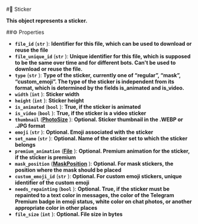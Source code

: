 #🔮 Sticker

**This object represents a sticker.**

##⚙️ Properties

- **`file_id`** (**`str`** ): **Identifier for this file, which can be used to download or reuse the file**
- **`file_unique_id`** (**`str`** ): **Unique identifier for this file, which is supposed to be the same over time and for different
bots. Can't be used to download or reuse the file.**
- **`type`** (**`str`** ): **Type of the sticker, currently one of “regular”, “mask”, “custom_emoji”. The type of the sticker is
independent from its format, which is determined by the fields is_animated and is_video.**
- **`width`** (**`int`** ): **Sticker width**
- **`height`** (**`int`** ): **Sticker height**
- **`is_animated`** (**`bool`** ): **True, if the sticker is animated**
- **`is_video`** (**`bool`** ): **True, if the sticker is a video sticker**
- **`thumbnail`** (**[PhotoSize](PhotoSize.md)** ): **Optional. Sticker thumbnail in the .WEBP or .JPG format**
- **`emoji`** (**`str`** ): **Optional. Emoji associated with the sticker**
- **`set_name`** (**`str`** ): **Optional. Name of the sticker set to which the sticker belongs**
- **`premium_animation`** (**[File](File.md)** ): **Optional. Premium animation for the sticker, if the sticker is premium**
- **`mask_position`** (**[MaskPosition](MaskPosition.md)** ): **Optional. For mask stickers, the position where the mask should be placed**
- **`custom_emoji_id`** (**`str`** ): **Optional. For custom emoji stickers, unique identifier of the custom emoji**
- **`needs_repainting`** (**`bool`** ): **Optional. True, if the sticker must be repainted to a text color in messages,
the color of the Telegram Premium badge in emoji status, white color on chat photos, or another
appropriate color in other places**
- **`file_size`** (**`int`** ): **Optional. File size in bytes**
